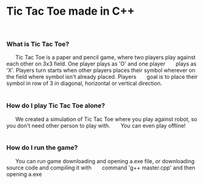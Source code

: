 # Tic Tac Toe made in C++
<br>

### What is Tic Tac Toe?

&nbsp;&nbsp;&nbsp;&nbsp;&nbsp;&nbsp;Tic Tac Toe is a paper and pencil game, where two players play against 
each other on 3x3 field. One player plays as 'O' and one player
&nbsp;&nbsp;&nbsp;&nbsp;&nbsp;&nbsp;plays as 'X'. Players turn starts when other 
players places their symbol wherever on the field where symbol isn't already placed. Players
&nbsp;&nbsp;&nbsp;&nbsp;&nbsp;&nbsp;goal is to place their symbol in row of 3 in diagonal, 
horizontal or vertical direction.
<br><br>

### How do I play Tic Tac Toe alone?

&nbsp;&nbsp;&nbsp;&nbsp;&nbsp;&nbsp;We created a simulation of Tic Tac Toe where you play against robot, 
so you don't need other person to play with. 
&nbsp;&nbsp;&nbsp;&nbsp;&nbsp;&nbsp;You can even play offline!
<br><br>

### How do I run the game?

&nbsp;&nbsp;&nbsp;&nbsp;&nbsp;&nbsp;You can run game downloading and opening a.exe file, or downloading source 
code and compiling it with 
&nbsp;&nbsp;&nbsp;&nbsp;&nbsp;&nbsp;command 'g++ master.cpp' and then opening a.exe
